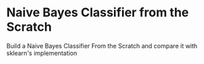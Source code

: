 # Naive Bayes Classifier from the Scratch
Build a Naive Bayes Classifier From the Scratch and compare it with sklearn's implementation
